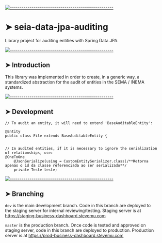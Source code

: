 <!-- ⚠️ This README has been generated from the file(s) "blueprint.md" ⚠️-->
[![-----------------------------------------------------](https://raw.githubusercontent.com/andreasbm/readme/master/assets/lines/colored.png)](#seia-data-jpa-auditing)

# ➤ seia-data-jpa-auditing
Library project for auditing entities with Spring Data JPA


[![-----------------------------------------------------](https://raw.githubusercontent.com/andreasbm/readme/master/assets/lines/colored.png)](#introduction)

## ➤ Introduction

This library was implemented in order to create, in a generic way, a standardized abstraction for the audit of entities in the SEMA / INEMA systems.



[![-----------------------------------------------------](https://raw.githubusercontent.com/andreasbm/readme/master/assets/lines/colored.png)](#development)

## ➤ Development

```$xslt
// To audit an entity, it will need to extend 'BaseAuditableEntity':

@Entity
public class File extends BaseAuditableEntity {


// In audited entities, if it is necessary to ignore the serialization of relationships, use:
@OneToOne
    @JsonSerialize(using = CustomEntitySerializer.class)/**Retorna apenas o id da classe referenciada ao ser serializado**/
    private Teste teste;
```


[![-----------------------------------------------------](https://raw.githubusercontent.com/andreasbm/readme/master/assets/lines/colored.png)](#branching)

## ➤ Branching

`dev` is the main development branch. Code in this branch are deployed to the staging server for internal reviewing/testing. Staging server is at https://staging-business-dashboard.stevemu.com


`master` is the production branch. Once code is tested and approved on staging server, code in this branch are deployed to production. Production server is at https://prod-business-dashboard.stevemu.com

